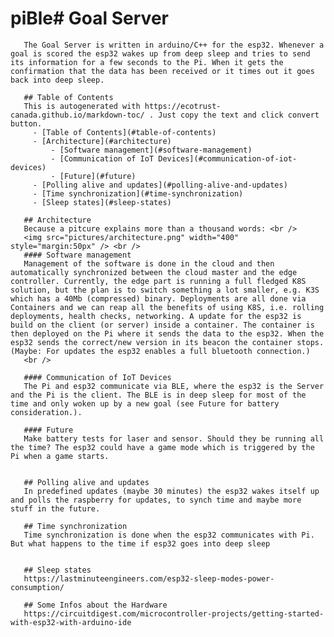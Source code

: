 # piBle# Goal Server
       The Goal Server is written in arduino/C++ for the esp32. Whenever a goal is scored the esp32 wakes up from deep sleep and tries to send its information for a few seconds to the Pi. When it gets the confirmation that the data has been received or it times out it goes back into deep sleep.

       ## Table of Contents
       This is autogenerated with https://ecotrust-canada.github.io/markdown-toc/ . Just copy the text and click convert button.
         - [Table of Contents](#table-of-contents)
         - [Architecture](#architecture)
             - [Software management](#software-management)
             - [Communication of IoT Devices](#communication-of-iot-devices)
             - [Future](#future)
         - [Polling alive and updates](#polling-alive-and-updates)
         - [Time synchronization](#time-synchronization)
         - [Sleep states](#sleep-states)

       ## Architecture
       Because a pitcure explains more than a thousand words: <br />
       <img src="pictures/architecture.png" width="400" style="margin:50px" /> <br />
       #### Software management
       Management of the software is done in the cloud and then automatically synchronized between the cloud master and the edge controller. Currently, the edge part is running a full fledged K8S solution, but the plan is to switch something a lot smaller, e.g. K3S which has a 40Mb (compressed) binary. Deployments are all done via Containers and we can reap all the benefits of using K8S, i.e. rolling deployments, health checks, networking. A update for the esp32 is build on the client (or server) inside a container. The container is then deployed on the Pi where it sends the data to the esp32. When the esp32 sends the correct/new version in its beacon the container stops. (Maybe: For updates the esp32 enables a full bluetooth connection.)
       <br />

       #### Communication of IoT Devices
       The Pi and esp32 communicate via BLE, where the esp32 is the Server and the Pi is the client. The BLE is in deep sleep for most of the time and only woken up by a new goal (see Future for battery consideration.).

       #### Future
       Make battery tests for laser and sensor. Should they be running all the time? The esp32 could have a game mode which is triggered by the Pi when a game starts.


       ## Polling alive and updates
       In predefined updates (maybe 30 minutes) the esp32 wakes itself up and polls the raspberry for updates, to synch time and maybe more stuff in the future.

       ## Time synchronization
       Time synchronization is done when the esp32 communicates with Pi. But what happens to the time if esp32 goes into deep sleep


       ## Sleep states
       https://lastminuteengineers.com/esp32-sleep-modes-power-consumption/

       ## Some Infos about the Hardware
       https://circuitdigest.com/microcontroller-projects/getting-started-with-esp32-with-arduino-ide
